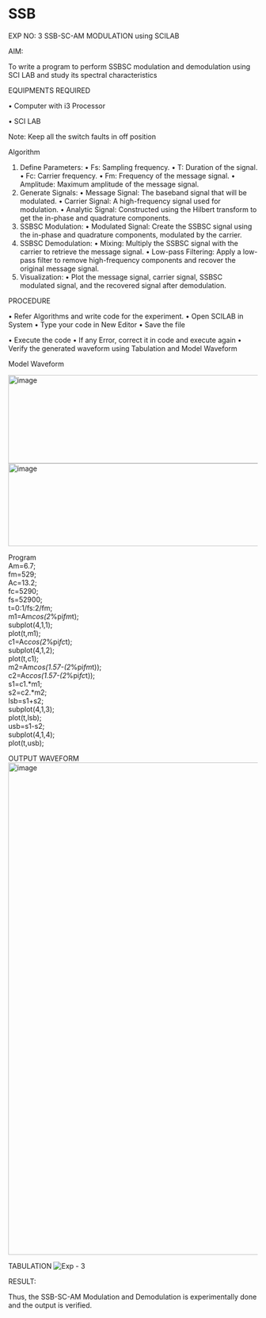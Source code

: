 # SSB

EXP NO: 3	SSB-SC-AM MODULATION using SCILAB

AIM:

To write a program to perform SSBSC modulation and demodulation using SCI LAB and study its spectral characteristics

EQUIPMENTS REQUIRED

•	Computer with i3 Processor

•	SCI LAB

Note: Keep all the switch faults in off position


Algorithm
1.	Define Parameters:
•	Fs: Sampling frequency.
•	T: Duration of the signal.
•	Fc: Carrier frequency.
•	Fm: Frequency of the message signal.
•	Amplitude: Maximum amplitude of the message signal.
2.	Generate Signals:
•	Message Signal: The baseband signal that will be modulated.
•	Carrier Signal: A high-frequency signal used for modulation.
•	Analytic Signal: Constructed using the Hilbert transform to get the in-phase and quadrature components.
3.	SSBSC Modulation:
•	Modulated Signal: Create the SSBSC signal using the in-phase and quadrature components, modulated by the carrier.
4.	SSBSC Demodulation:
•	Mixing: Multiply the SSBSC signal with the carrier to retrieve the message signal.
•	Low-pass Filtering: Apply a low-pass filter to remove high-frequency components and recover the original message signal.
5.	Visualization:
•	Plot the message signal, carrier signal, SSBSC modulated signal, and the recovered signal after demodulation.


PROCEDURE

•	Refer Algorithms and write code for the experiment.
•	Open SCILAB in System
•	Type your code in New Editor
•	Save the file
 
•	Execute the code
•	If any Error, correct it in code and execute again
•	Verify the generated waveform using Tabulation and Model Waveform

Model Waveform

<img width="704" height="178" alt="image" src="https://github.com/user-attachments/assets/32ee29b3-0d95-4192-9762-972d50c05c90" />
<img width="706" height="167" alt="image" src="https://github.com/user-attachments/assets/bff0d8fd-d679-444e-af37-0b34585853c1" />

Program<br>
Am=6.7;<br>
fm=529;<br>
Ac=13.2;<br>
fc=5290;<br>
fs=52900;<br>
t=0:1/fs:2/fm;<br>
m1=Am*cos(2*%pi*fm*t);<br>
subplot(4,1,1);<br>
plot(t,m1);<br>
c1=Ac*cos(2*%pi*fc*t);<br>
subplot(4,1,2);<br>
plot(t,c1);<br>
m2=Am*cos(1.57-(2*%pi*fm*t));<br>
c2=Ac*cos(1.57-(2*%pi*fc*t));<br>
s1=c1.*m1;<br>
s2=c2.*m2;<br>
lsb=s1+s2;<br>
subplot(4,1,3);<br>
plot(t,lsb);<br>
usb=s1-s2;<br>
subplot(4,1,4);<br>
plot(t,usb);<br>

OUTPUT WAVEFORM
<img width="1563" height="992" alt="image" src="https://github.com/user-attachments/assets/7782ff80-2260-42cd-b04f-684384b34700" />

TABULATION
![Exp - 3](https://github.com/user-attachments/assets/bd2b0f85-ac23-4c5f-bdaa-8c2ecdac6768)









RESULT:

Thus, the SSB-SC-AM Modulation and Demodulation is experimentally done and the output is verified.





